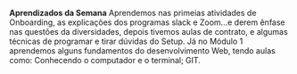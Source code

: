 **Aprendizados da Semana**
Aprendemos nas primeias atividades de Onboarding, as explicações dos programas slack e Zoom...e derem ênfase nas questões da diversidades, depois tivemos aulas de contrato, e algumas técnicas de programar e tirar dúvidas do Setup. Já no Módulo 1 aprendemos alguns fundamentos do desenvolvimento Web, tendo aulas como: Conhecendo o computador e o terminal; GIT.